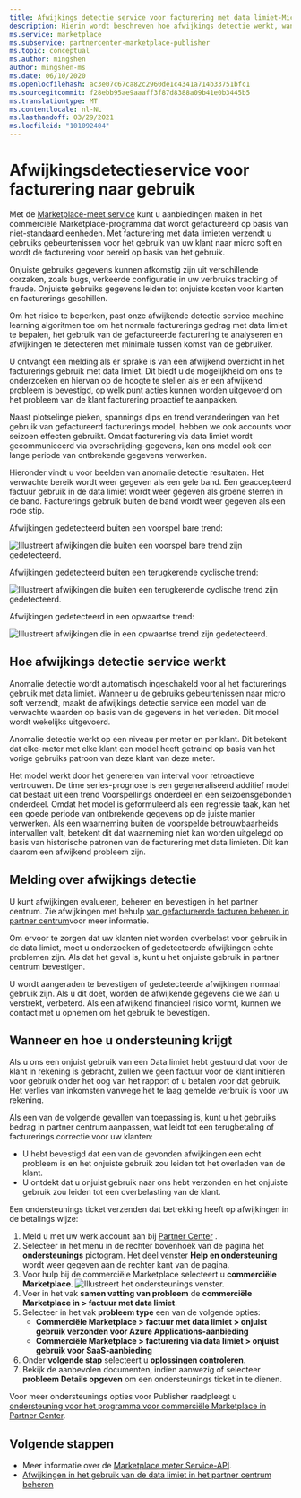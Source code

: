```yaml
---
title: Afwijkings detectie service voor facturering met data limiet-Microsoft Azure Marketplace
description: Hierin wordt beschreven hoe afwijkings detectie werkt, wanneer meldingen worden verzonden en wat u ermee kunt doen, en ondersteunings opties.
ms.service: marketplace
ms.subservice: partnercenter-marketplace-publisher
ms.topic: conceptual
ms.author: mingshen
author: mingshen-ms
ms.date: 06/10/2020
ms.openlocfilehash: ac3e07c67ca82c2960de1c4341a714b33751bfc1
ms.sourcegitcommit: f28ebb95ae9aaaff3f87d8388a09b41e0b3445b5
ms.translationtype: MT
ms.contentlocale: nl-NL
ms.lasthandoff: 03/29/2021
ms.locfileid: "101092404"
---
```

# <a name="anomaly-detection-service-for-metered-billing"></a>Afwijkingsdetectieservice voor facturering naar gebruik

Met de [Marketplace-meet service](marketplace-metering-service-apis-faq.md) kunt u aanbiedingen maken in het commerciële Marketplace-programma dat wordt gefactureerd op basis van niet-standaard eenheden. Met facturering met data limieten verzendt u gebruiks gebeurtenissen voor het gebruik van uw klant naar micro soft en wordt de facturering voor bereid op basis van het gebruik.

Onjuiste gebruiks gegevens kunnen afkomstig zijn uit verschillende oorzaken, zoals bugs, verkeerde configuratie in uw verbruiks tracking of fraude. Onjuiste gebruiks gegevens leiden tot onjuiste kosten voor klanten en facturerings geschillen.

Om het risico te beperken, past onze afwijkende detectie service machine learning algoritmen toe om het normale facturerings gedrag met data limiet te bepalen, het gebruik van de gefactureerde facturering te analyseren en afwijkingen te detecteren met minimale tussen komst van de gebruiker.

U ontvangt een melding als er sprake is van een afwijkend overzicht in het facturerings gebruik met data limiet. Dit biedt u de mogelijkheid om ons te onderzoeken en hiervan op de hoogte te stellen als er een afwijkend probleem is bevestigd, op welk punt acties kunnen worden uitgevoerd om het probleem van de klant facturering proactief te aanpakken.

Naast plotselinge pieken, spannings dips en trend veranderingen van het gebruik van gefactureerd facturerings model, hebben we ook accounts voor seizoen effecten gebruikt. Omdat facturering via data limiet wordt gecommuniceerd via overschrijding-gegevens, kan ons model ook een lange periode van ontbrekende gegevens verwerken.

Hieronder vindt u voor beelden van anomalie detectie resultaten. Het verwachte bereik wordt weer gegeven als een gele band. Een geaccepteerd factuur gebruik in de data limiet wordt weer gegeven als groene sterren in de band. Facturerings gebruik buiten de band wordt weer gegeven als een rode stip.  

Afwijkingen gedetecteerd buiten een voorspel bare trend:

![Illustreert afwijkingen die buiten een voorspel bare trend zijn gedetecteerd.](media/anomaly-1.png)

Afwijkingen gedetecteerd buiten een terugkerende cyclische trend:

![Illustreert afwijkingen die buiten een terugkerende cyclische trend zijn gedetecteerd.](media/anomaly-2.png)

Afwijkingen gedetecteerd in een opwaartse trend:

![Illustreert afwijkingen die in een opwaartse trend zijn gedetecteerd.](media/anomaly-3.png)

## <a name="how-anomaly-detection-service-works"></a>Hoe afwijkings detectie service werkt

Anomalie detectie wordt automatisch ingeschakeld voor al het facturerings gebruik met data limiet. Wanneer u de gebruiks gebeurtenissen naar micro soft verzendt, maakt de afwijkings detectie service een model van de verwachte waarden op basis van de gegevens in het verleden. Dit model wordt wekelijks uitgevoerd.

Anomalie detectie werkt op een niveau per meter en per klant. Dit betekent dat elke-meter met elke klant een model heeft getraind op basis van het vorige gebruiks patroon van deze klant van deze meter.

Het model werkt door het genereren van interval voor retroactieve vertrouwen. De time series-prognose is een gegeneraliseerd additief model dat bestaat uit een trend Voorspellings onderdeel en een seizoensgebonden onderdeel. Omdat het model is geformuleerd als een regressie taak, kan het een goede periode van ontbrekende gegevens op de juiste manier verwerken. Als een waarneming buiten de voorspelde betrouwbaarheids intervallen valt, betekent dit dat waarneming niet kan worden uitgelegd op basis van historische patronen van de facturering met data limieten. Dit kan daarom een afwijkend probleem zijn.

## <a name="anomaly-detection-notification"></a>Melding over afwijkings detectie

U kunt afwijkingen evalueren, beheren en bevestigen in het partner centrum. Zie afwijkingen met behulp [van gefactureerde facturen beheren in partner centrum](../anomaly-detection.md)voor meer informatie.

Om ervoor te zorgen dat uw klanten niet worden overbelast voor gebruik in de data limiet, moet u onderzoeken of gedetecteerde afwijkingen echte problemen zijn. Als dat het geval is, kunt u het onjuiste gebruik in partner centrum bevestigen.

U wordt aangeraden te bevestigen of gedetecteerde afwijkingen normaal gebruik zijn. Als u dit doet, worden de afwijkende gegevens die we aan u verstrekt, verbeterd. Als een afwijkend financieel risico vormt, kunnen we contact met u opnemen om het gebruik te bevestigen.

## <a name="when-and-how-to-get-support"></a>Wanneer en hoe u ondersteuning krijgt

Als u ons een onjuist gebruik van een Data limiet hebt gestuurd dat voor de klant in rekening is gebracht, zullen we geen factuur voor de klant initiëren voor gebruik onder het oog van het rapport of u betalen voor dat gebruik. Het verlies van inkomsten vanwege het te laag gemelde verbruik is voor uw rekening.

Als een van de volgende gevallen van toepassing is, kunt u het gebruiks bedrag in partner centrum aanpassen, wat leidt tot een terugbetaling of facturerings correctie voor uw klanten:

- U hebt bevestigd dat een van de gevonden afwijkingen een echt probleem is en het onjuiste gebruik zou leiden tot het overladen van de klant.
- U ontdekt dat u onjuist gebruik naar ons hebt verzonden en het onjuiste gebruik zou leiden tot een overbelasting van de klant.

Een ondersteunings ticket verzenden dat betrekking heeft op afwijkingen in de betalings wijze:

1. Meld u met uw werk account aan bij [Partner Center](https://partner.microsoft.com/dashboard/commercial-marketplace/overview) .
1. Selecteer in het menu in de rechter bovenhoek van de pagina het **ondersteunings** pictogram. Het deel venster **Help en ondersteuning** wordt weer gegeven aan de rechter kant van de pagina.
1. Voor hulp bij de commerciële Marketplace selecteert u **commerciële Marketplace**.
   ![Illustreert het ondersteunings venster.](../media/support/commercial-marketplace-support-pane.png)
1. Voer in het vak **samen vatting van probleem** de **commerciële Marketplace in > factuur met data limiet**.
1. Selecteer in het vak **probleem type** een van de volgende opties:
    - **Commerciële Marketplace > factuur met data limiet > onjuist gebruik verzonden voor Azure Applications-aanbieding**
    - **Commerciële Marketplace > facturering via data limiet > onjuist gebruik voor SaaS-aanbieding**
1. Onder **volgende stap** selecteert u **oplossingen controleren**.
1. Bekijk de aanbevolen documenten, indien aanwezig of selecteer **probleem Details opgeven** om een ondersteunings ticket in te dienen.

Voor meer ondersteunings opties voor Publisher raadpleegt u [ondersteuning voor het programma voor commerciële Marketplace in Partner Center](../support.md).

## <a name="next-steps"></a>Volgende stappen

- Meer informatie over de [Marketplace meter Service-API](marketplace-metering-service-apis.md).
- [Afwijkingen in het gebruik van de data limiet in het partner centrum beheren](../anomaly-detection.md)
